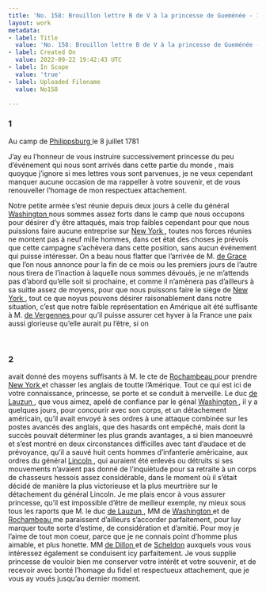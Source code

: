```yaml
---
title: 'No. 158: Brouillon lettre B de V à la princesse de Gueménée - 1781/07/08'
layout: work
metadata:
- label: Title
  value: 'No. 158: Brouillon lettre B de V à la princesse de Gueménée - 1781/07/08'
- label: Created On
  value: 2022-09-22 19:42:43 UTC
- label: In Scope
  value: 'true'
- label: Uploaded Filename
  value: No158

---
```

<div class="pages">
<div id="page-32573598">
<h3><a name="page-32573598">1</a></h3>
<div class="page-content">
<p>Au camp de <a href="../subjects/32162963.html" title="Phillipsburg, New York"> Philippsburg </a> le 8 juillet 1781</p>
<p>J’ay eu l’honneur de vous instruire successivement princesse <span class="line-break"> </span>du peu d’événement qui nous sont arrivés dans cette partie <span class="line-break"> </span>du monde , mais quoyque j’ignore si mes lettres vous <span class="line-break"> </span>sont parvenues, je ne veux cependant manquer <span class="line-break"> </span>aucune occasion de ma rappeller à votre souvenir, <span class="line-break"> </span>et de vous renouveller l’homage de mon respectuex <span class="line-break"> </span>attachement.</p>
<p>Notre petite armée s’est réunie depuis deux jours à celle du <span class="line-break"> </span>général <a href="../subjects/32162841.html" title="George Washington; 1732-1799"> Washington </a> nous sommes assez forts dans le camp que nous <span class="line-break"> </span>occupons pour désirer d’y être attaqués, mais trop faibles <span class="line-break"> </span>cependant pour que nous puissions faire aucune entreprise sur <span class="line-break"> </span><a href="../subjects/32162830.html" title=" New York "> New York </a>, toutes nos forces réunies ne montent <span class="line-break"> </span>pas à neuf mille hommes, dans cet état des choses je <span class="line-break"> </span>prévois que cette campagne s’achèvera dans cette <span class="line-break"> </span>position, sans aucun événement qui puisse intéresser. <span class="line-break"> </span>On a beau nous flatter que l’arrivée de M. <a href="../subjects/32162948.html" title="François Joseph Paul de Grasse; 1722-1788"> de Grace </a> <span class="line-break"> </span>que l’on nous annonce pour la fin de ce mois ou les <span class="line-break"> </span>premiers jours de l’autre nous tirera de l’inaction <span class="line-break"> </span>à laquelle nous sommes dévoués, je ne m’attends pas d’abord <span class="line-break"> </span>qu’elle soit si prochaine, et comme il n’amènera pas d’ailleurs <span class="line-break"> </span>à sa suitte assez de moyens, pour que nous puissons <span class="line-break"> </span>faire le siège de <a href="../subjects/32162830.html" title=" New York "> New York </a>, tout ce que noyus pouvons <span class="line-break"> </span>désirer raisonablement dans notre situation, c’est que <span class="line-break"> </span>notre faible représentation en Amérique ait été suffisante <span class="line-break"> </span>à M. <a href="../subjects/32163037.html" title="Charles Gravier de Vergennes; 1719-1787"> de Vergennes </a> pour qu’il puisse assurer cet hyver à la France <span class="line-break"> </span>une paix aussi glorieuse qu’elle aurait pu l’être, si on </p>
</div>
</div>
<br />
<div id="page-32573599">
<h3><a name="page-32573599">2</a></h3>
<div class="page-content">
<p>avait donné des moyens suffisants à M. le cte de <a href="../subjects/32166229.html" title="Jean-Baptiste Donatien de Vimeur de Rochambeau; 1725-1807"> Rochambeau </a> pour <span class="line-break"> </span>prendre <a href="../subjects/32162830.html" title=" New York "> New York </a> et chasser les anglais de toutte l’Amérique. <span class="line-break"> </span>Tout ce qui est ici de votre connaissance, princesse, se porte et se conduit <span class="line-break"> </span>à merveille. Le duc <a href="../subjects/32162865.html" title="Armand-Louis Gontaut, duc de Lauzun; 1747-1793"> de Lauzun </a>, que vous aimez, apelé de confiance <span class="line-break"> </span>par le génal <a href="../subjects/32162841.html" title="George Washington; 1732-1799"> Washington </a>, il y a quelques jours, pour concourir avec <span class="line-break"> </span>son corps, et un détachement américain, qu’il avait envoyé à <span class="line-break"> </span>ses ordres à une attaque combinée sur les postes avancés des <span class="line-break"> </span>anglais, que des hasards ont empêché, mais dont la succès <span class="line-break"> </span>pouvait déterminer les plus grands avantages, a si bien manoeuvré <span class="line-break"> </span>et s’est montré en deux circonstances difficilles avec tant d’audace <span class="line-break"> </span>et de prévoyance, qu’il a sauvé huit cents hommes d’infanterie <span class="line-break"> </span>américaine, aux ordres du général <a href="../subjects/32162863.html" title="Benjamin Lincoln; 1733-1810"> Lincoln </a>, qui auraient été <span class="line-break"> </span>enlevés ou détruits si ses mouvements n’avaient pas donné <span class="line-break"> </span>de l’inquiètude pour sa retraite à un corps de chasseurs <span class="line-break"> </span>hessois assez considérable, dans le moment où il s’était <span class="line-break"> </span>décidé de manière la plus victorieuse et la plus <span class="line-break"> </span>meurtrière sur le détachement du général Lincoln. Je <span class="line-break"> </span>me plais encor à vous assurer princesse, qu’il est impossible <span class="line-break"> </span>d’être de meilleur exemple, ny mieux sous tous les raports <span class="line-break"> </span>que M. le duc <a href="../subjects/32162865.html" title="Armand-Louis Gontaut, duc de Lauzun; 1747-1793"> de Lauzun </a>, MM de <a href="../subjects/32162841.html" title="George Washington; 1732-1799"> Washington </a> et de <span class="line-break"> </span><a href="../subjects/32166229.html" title="Jean-Baptiste Donatien de Vimeur de Rochambeau; 1725-1807"> Rochambeau </a> me paraissent d’ailleurs s’accorder <span class="line-break"> </span>parfaitement, pour luy marquer toute sorte d’estime, <span class="line-break"> </span>de considération et d’amitié. Pour moy je l’aime de tout <span class="line-break"> </span>mon coeur, parce que je ne connais point d’homme plus aimable, et plus <span class="line-break"> </span>honette. MM <a href="../subjects/32163214.html" title="Robert-Guillaume de Dillon; 1754-1839"> de Dillon </a> et de <a href="../subjects/32166441.html" title="Dominique Sheldon; 1760-1802">Scheldon</a> auxquels vous vous <span class="line-break"> </span>intéressez également se conduisent icy parfaitement. <span class="line-break"> </span>Je vous supplie princesse de vouloir bien me conserver votre <span class="line-break"> </span>intérêt et votre souvenir, et de recevoir avec bonté l’homage <span class="line-break"> </span>du fidel et respectueux attachement, que je vous ay voués <span class="line-break"> </span>jusqu’au dernier moment. </p>
</div>
</div>
<br />
</div>

